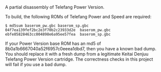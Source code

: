 A partial disassembly of Telefang Power Version.

To build, the following ROMs of Telefang Power and Speed are required:

```
$ md5sum baserom_pw.gbc baserom_sp.gbc
04f7ea139fef2bc2e3f70b2c23933d2e  baserom_pw.gbc
ebfe05828463cc004898e6a95ee57fea  baserom_sp.gbc
```

If your Power Version base ROM has an md5 of 8b0a1b6667040a52f6957c0eeea1dbd7,
then you have a known bad dump. You should replace it with a fresh dump from a
legitimate Keitai Denjuu Telefang Power Version cartridge. The correctness
checks in this project will fail if you use a bad dump.